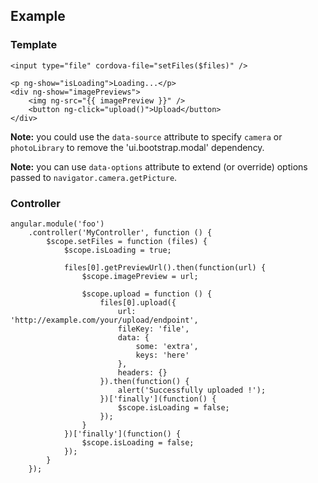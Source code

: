 ## Example

### Template

```
<input type="file" cordova-file="setFiles($files)" />

<p ng-show="isLoading">Loading...</p>
<div ng-show="imagePreviews">
    <img ng-src="{{ imagePreview }}" />
    <button ng-click="upload()">Upload</button>
</div>
```

**Note:** you could use the `data-source` attribute to specify `camera` or `photoLibrary` to remove the 'ui.bootstrap.modal'
dependency.

**Note:** you can use `data-options` attribute to extend (or override) options passed to `navigator.camera.getPicture`.

### Controller

```
angular.module('foo')
    .controller('MyController', function () {
        $scope.setFiles = function (files) {
            $scope.isLoading = true;

            files[0].getPreviewUrl().then(function(url) {
                $scope.imagePreview = url;

                $scope.upload = function () {
                    files[0].upload({
                        url: 'http://example.com/your/upload/endpoint',
                        fileKey: 'file',
                        data: {
                            some: 'extra',
                            keys: 'here'
                        },
                        headers: {}
                    }).then(function() {
                        alert('Successfully uploaded !');
                    })['finally'](function() {
                        $scope.isLoading = false;
                    });
                }
            })['finally'](function() {
                $scope.isLoading = false;
            });
        }
    });
```

